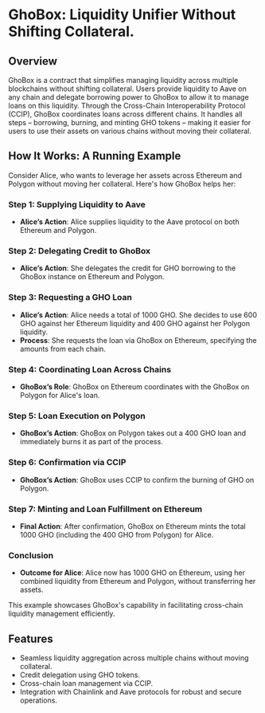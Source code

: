 # GhoBox: Liquidity Unifier Without Shifting Collateral.

## Overview

GhoBox is a contract that simplifies managing liquidity across multiple blockchains without shifting collateral. Users provide liquidity to Aave on any chain and delegate borrowing power to GhoBox to allow it to manage loans on this liquidity. Through the Cross-Chain Interoperability Protocol (CCIP), GhoBox coordinates loans across different chains. It handles all steps – borrowing, burning, and minting GHO tokens – making it easier for users to use their assets on various chains without moving their collateral.

## How It Works: A Running Example

Consider Alice, who wants to leverage her assets across Ethereum and Polygon without moving her collateral. Here's how GhoBox helps her:

### Step 1: Supplying Liquidity to Aave

- **Alice’s Action**: Alice supplies liquidity to the Aave protocol on both Ethereum and Polygon.

### Step 2: Delegating Credit to GhoBox

- **Alice’s Action**: She delegates the credit for GHO borrowing to the GhoBox instance on Ethereum and Polygon.

### Step 3: Requesting a GHO Loan

- **Alice’s Action**: Alice needs a total of 1000 GHO. She decides to use 600 GHO against her Ethereum liquidity and 400 GHO against her Polygon liquidity.
- **Process**: She requests the loan via GhoBox on Ethereum, specifying the amounts from each chain.

### Step 4: Coordinating Loan Across Chains

- **GhoBox’s Role**: GhoBox on Ethereum coordinates with the GhoBox on Polygon for Alice's loan.

### Step 5: Loan Execution on Polygon

- **GhoBox’s Action**: GhoBox on Polygon takes out a 400 GHO loan and immediately burns it as part of the process.

### Step 6: Confirmation via CCIP

- **GhoBox’s Action**: GhoBox uses CCIP to confirm the burning of GHO on Polygon.

### Step 7: Minting and Loan Fulfillment on Ethereum

- **Final Action**: After confirmation, GhoBox on Ethereum mints the total 1000 GHO (including the 400 GHO from Polygon) for Alice.

### Conclusion

- **Outcome for Alice**: Alice now has 1000 GHO on Ethereum, using her combined liquidity from Ethereum and Polygon, without transferring her assets.

This example showcases GhoBox's capability in facilitating cross-chain liquidity management efficiently.

## Features

- Seamless liquidity aggregation across multiple chains without moving collateral.
- Credit delegation using GHO tokens.
- Cross-chain loan management via CCIP.
- Integration with Chainlink and Aave protocols for robust and secure operations.
